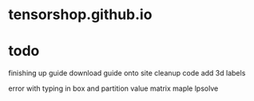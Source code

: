 # tensorshop.github.io


# todo
finishing up guide
download guide onto site
cleanup code
add 3d labels


error with typing in box and partition value matrix
maple lpsolve